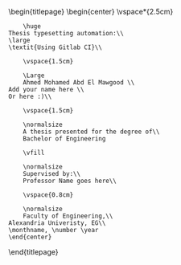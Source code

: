 \begin{titlepage}
    \begin{center}
        \vspace*{2.5cm}

        \huge
	Thesis typesetting automation:\\
	\large
	\textit{Using Gitlab CI}\\

        \vspace{1.5cm}

        \Large
        Ahmed Mohamed Abd El Mawgood \\
	Add your name here \\
	Or here :)\\

        \vspace{1.5cm}

        \normalsize
        A thesis presented for the degree of\\
        Bachelor of Engineering

        \vfill

        \normalsize
        Supervised by:\\
        Professor Name goes here\\

        \vspace{0.8cm}

        \normalsize
        Faculty of Engineering,\\
	Alexandria Univeristy, EG\\
	\monthname, \number \year
    \end{center}
\end{titlepage}
